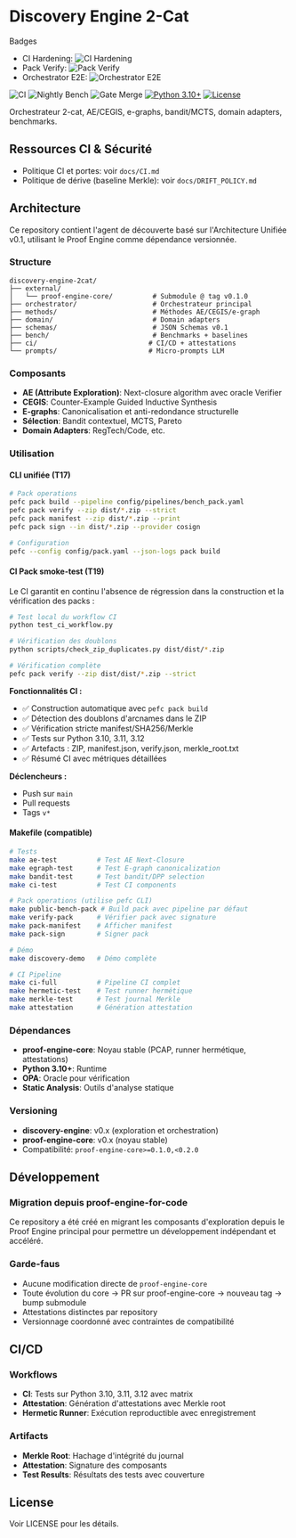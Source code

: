 # Discovery Engine 2-Cat

Badges
- CI Hardening: ![CI Hardening](https://github.com/OWNER/REPO/actions/workflows/ci-harden.yml/badge.svg)
- Pack Verify: ![Pack Verify](https://github.com/OWNER/REPO/actions/workflows/pack-verify.yml/badge.svg)
- Orchestrator E2E: ![Orchestrator E2E](https://github.com/OWNER/REPO/actions/workflows/orchestrator-e2e.yml/badge.svg)

![CI](https://github.com/RomainPeter/discovery-engine-2cat/actions/workflows/ci.yml/badge.svg)
![Nightly Bench](https://github.com/RomainPeter/discovery-engine-2cat/actions/workflows/nightly-bench.yml/badge.svg)
![Gate Merge](https://github.com/RomainPeter/discovery-engine-2cat/actions/workflows/gate-merge.yml/badge.svg)
[![Python 3.10+](https://img.shields.io/badge/python-3.10+-blue.svg)](https://www.python.org/downloads/)
[![License](https://img.shields.io/badge/license-MIT-green.svg)](LICENSE)

Orchestrateur 2-cat, AE/CEGIS, e-graphs, bandit/MCTS, domain adapters, benchmarks.

## Ressources CI & Sécurité

- Politique CI et portes: voir `docs/CI.md`
- Politique de dérive (baseline Merkle): voir `docs/DRIFT_POLICY.md`

## Architecture

Ce repository contient l'agent de découverte basé sur l'Architecture Unifiée v0.1, utilisant le Proof Engine comme dépendance versionnée.

### Structure

```
discovery-engine-2cat/
├── external/
│   └── proof-engine-core/          # Submodule @ tag v0.1.0
├── orchestrator/                   # Orchestrateur principal
├── methods/                        # Méthodes AE/CEGIS/e-graph
├── domain/                         # Domain adapters
├── schemas/                        # JSON Schemas v0.1
├── bench/                          # Benchmarks + baselines
├── ci/                            # CI/CD + attestations
└── prompts/                       # Micro-prompts LLM
```

### Composants

- **AE (Attribute Exploration)**: Next-closure algorithm avec oracle Verifier
- **CEGIS**: Counter-Example Guided Inductive Synthesis
- **E-graphs**: Canonicalisation et anti-redondance structurelle
- **Sélection**: Bandit contextuel, MCTS, Pareto
- **Domain Adapters**: RegTech/Code, etc.

### Utilisation

#### CLI unifiée (T17)

```bash
# Pack operations
pefc pack build --pipeline config/pipelines/bench_pack.yaml
pefc pack verify --zip dist/*.zip --strict
pefc pack manifest --zip dist/*.zip --print
pefc pack sign --in dist/*.zip --provider cosign

# Configuration
pefc --config config/pack.yaml --json-logs pack build
```

#### CI Pack smoke-test (T19)

Le CI garantit en continu l'absence de régression dans la construction et la vérification des packs :

```bash
# Test local du workflow CI
python test_ci_workflow.py

# Vérification des doublons
python scripts/check_zip_duplicates.py dist/dist/*.zip

# Vérification complète
pefc pack verify --zip dist/dist/*.zip --strict
```

**Fonctionnalités CI :**
- ✅ Construction automatique avec `pefc pack build`
- ✅ Détection des doublons d'arcnames dans le ZIP
- ✅ Vérification stricte manifest/SHA256/Merkle
- ✅ Tests sur Python 3.10, 3.11, 3.12
- ✅ Artefacts : ZIP, manifest.json, verify.json, merkle_root.txt
- ✅ Résumé CI avec métriques détaillées

**Déclencheurs :**
- Push sur `main`
- Pull requests
- Tags `v*`

#### Makefile (compatible)

```bash
# Tests
make ae-test          # Test AE Next-Closure
make egraph-test      # Test E-graph canonicalization
make bandit-test      # Test bandit/DPP selection
make ci-test          # Test CI components

# Pack operations (utilise pefc CLI)
make public-bench-pack # Build pack avec pipeline par défaut
make verify-pack      # Vérifier pack avec signature
make pack-manifest    # Afficher manifest
make pack-sign        # Signer pack

# Démo
make discovery-demo   # Démo complète

# CI Pipeline
make ci-full          # Pipeline CI complet
make hermetic-test    # Test runner hermétique
make merkle-test      # Test journal Merkle
make attestation      # Génération attestation
```

### Dépendances

- **proof-engine-core**: Noyau stable (PCAP, runner hermétique, attestations)
- **Python 3.10+**: Runtime
- **OPA**: Oracle pour vérification
- **Static Analysis**: Outils d'analyse statique

### Versioning

- **discovery-engine**: v0.x (exploration et orchestration)
- **proof-engine-core**: v0.x (noyau stable)
- Compatibilité: `proof-engine-core>=0.1.0,<0.2.0`

## Développement

### Migration depuis proof-engine-for-code

Ce repository a été créé en migrant les composants d'exploration depuis le Proof Engine principal pour permettre un développement indépendant et accéléré.

### Garde-faus

- Aucune modification directe de `proof-engine-core`
- Toute évolution du core → PR sur proof-engine-core → nouveau tag → bump submodule
- Attestations distinctes par repository
- Versionnage coordonné avec contraintes de compatibilité

## CI/CD

### Workflows

- **CI**: Tests sur Python 3.10, 3.11, 3.12 avec matrix
- **Attestation**: Génération d'attestations avec Merkle root
- **Hermetic Runner**: Exécution reproductible avec enregistrement

### Artifacts

- **Merkle Root**: Hachage d'intégrité du journal
- **Attestation**: Signature des composants
- **Test Results**: Résultats des tests avec couverture

## License

Voir LICENSE pour les détails.